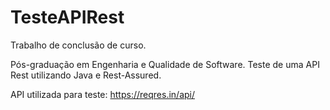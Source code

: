 # TesteAPIRest
Trabalho de conclusão de curso.

Pós-graduação em Engenharia e Qualidade de Software.
Teste de uma API Rest utilizando Java e Rest-Assured.

API utilizada para teste: https://reqres.in/api/
